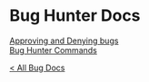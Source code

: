 # Bug Hunter Docs
[Approving and Denying bugs](bug-hunter/approve-deny)  
[Bug Hunter Commands](bug-hunter/commands)

[< All Bug Docs](/DiscordApp/bugs)
